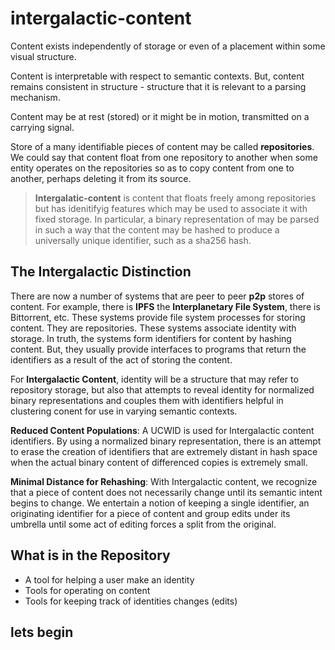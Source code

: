 # intergalactic-content

Content exists independently of storage or even of a placement within some visual structure.

Content is interpretable with respect to semantic contexts. But, content remains consistent in structure - structure that it is relevant to a parsing mechanism.

Content may be at rest (stored) or it might be in motion, transmitted on a carrying signal.

Store of a many identifiable pieces of content may be called **repositories**. We could say that content float from one repository to another when some entity operates on the repositories so as to copy content from one to another, perhaps deleting it from its source.

> **Intergalatic-content** is content that floats freely among repositories but has idenitifyig features which may be used to associate it with fixed storage. In particular, a binary representation of may be parsed in such a way that the content may be hashed to produce a universally unique identifier, such as a sha256 hash.
> 

## The Intergalactic Distinction

There are now a number of systems that are peer to peer **p2p** stores of content. For example, there is **IPFS** the **Interplanetary File System**, there is Bittorrent, etc. These systems provide file system processes for storing content. They are repositories. These systems associate identity with storage. In truth, the systems form identifiers for content by hashing content. But, they usually provide interfaces to programs that return the identifiers as a result of the act of storing the content. 

For **Intergalactic Content**, identity will be a structure that may refer to repository storage, but also that attempts to reveal identity for normalized binary representations and couples them with identifiers helpful in clustering conent for use in varying semantic contexts.

**Reduced Content Populations**: A UCWID is used for Intergalactic content identifiers. By using a normalized binary representation, there is an attempt to erase the creation of identifiers that are extremely distant in hash space when the actual binary content of differenced copies is extremely small.

**Minimal Distance for Rehashing**: With Intergalactic content, we recognize that a piece of content does not necessarily change until its semantic intent begins to change. We entertain a notion of keeping a single identifier, an originating identifier for a piece of content and group edits under its umbrella until some act of editing forces a split from the original.

## What is in the Repository

* A tool for helping a user make an identity
* Tools for operating on content
* Tools for keeping track of identities changes (edits)


## lets begin




